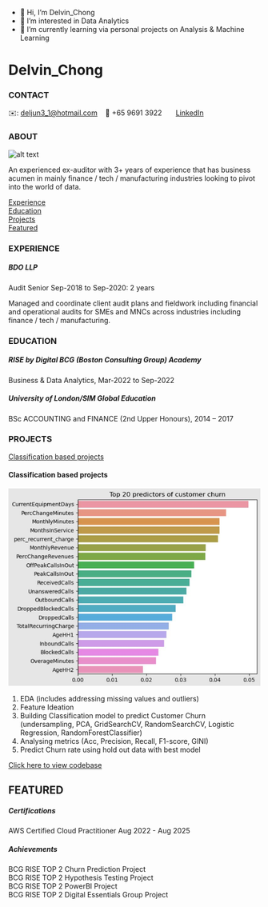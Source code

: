 - 👋 Hi, I’m Delvin_Chong
- 👀 I’m interested in Data Analytics
- 🌱 I’m currently learning via personal projects on Analysis & Machine Learning

# Delvin_Chong
<!-- CONTACT Section Starts -->
### CONTACT

<!-- Add your details -->
✉️: deljun3_1@hotmail.com
&nbsp;&nbsp; 📲 +65 9691 3922
&nbsp;&nbsp;&nbsp;&nbsp;&nbsp; [LinkedIn](https://www.linkedin.com/in/delvin-chong-01754011a/) 
<!-- CONTACT Section Ends -->

<!-- ABOUT Section Starts -->
### ABOUT
<!-- Add link to your picture -->

![alt text](https://avatars.githubusercontent.com/u/105903466?s=400&u=453856be86ae07a1761b6782ad0919b4bea9af0f&v=4)

<!-- Add your details -->

An experienced ex-auditor with 3+ years of experience that has business acumen in mainly finance / tech / manufacturing industries looking to pivot into the world of data.


<!-- Add link to the sections -->
[Experience](#experience) <br>
[Education](#education) <br>
[Projects](#projects) <br>
[Featured](#featured) <br> 

<!-- ABOUT Section Ends -->

<!-- EXPERIENCE Section Starts -->
### EXPERIENCE
<!-- Add your details -->
##### BDO LLP
Audit Senior
Sep-2018 to Sep-2020: 2 years 

Managed and coordinate client audit plans and fieldwork including financial and operational audits for SMEs and MNCs across industries including finance / tech / manufacturing.

<!-- EXPERIENCE Section Ends -->

<!-- EDUCATION Section Starts -->
### EDUCATION
<!-- Add your details -->
##### RISE by Digital BCG (Boston Consulting Group) Academy
Business & Data Analytics, Mar-2022 to Sep-2022

##### University of London/SIM Global Education 
BSc ACCOUNTING and FINANCE (2nd Upper Honours), 2014 – 2017


<!-- EDUCATION Section Ends -->

<!-- PROJECTS Section Starts -->
### PROJECTS
<!-- Add your details -->

[Classification based projects](#classification-based-projects) <br>

<!-- Add your details -->

#### Classification based projects
![alt text](https://github.com/dchj3/Churn_Prediction/blob/master/Top20features.JPG)

1. EDA (includes addressing missing values and outliers)
2. Feature Ideation
3. Building Classification model to predict Customer Churn (undersampling, PCA, GridSearchCV, RandomSearchCV, Logistic Regression, RandomForestClassifier)
4. Analysing metrics (Acc, Precision, Recall, F1-score, GINI)
5. Predict Churn rate using hold out data with best model

[Click here to view codebase](https://github.com/dchj3/Churn_Prediction/blob/master/Churn%20Prediction.ipynb)



<!-- PROJECTS Section Ends -->

<!-- FEATURED Section Starts -->
## FEATURED
<!-- Add your details -->
##### Certifications
AWS Certified Cloud Practitioner Aug 2022 - Aug 2025

##### Achievements
BCG RISE TOP 2 Churn Prediction Project <br>
BCG RISE TOP 2 Hypothesis Testing Project <br>
BCG RISE TOP 2 PowerBI Project <br>
BCG RISE TOP 2 Digital Essentials Group Project <br>
<!-- FEATURED Section Ends -->

<!---
dchj3/dchj3 is a ✨ special ✨ repository because its `README.md` (this file) appears on your GitHub profile.
You can click the Preview link to take a look at your changes.
--->
